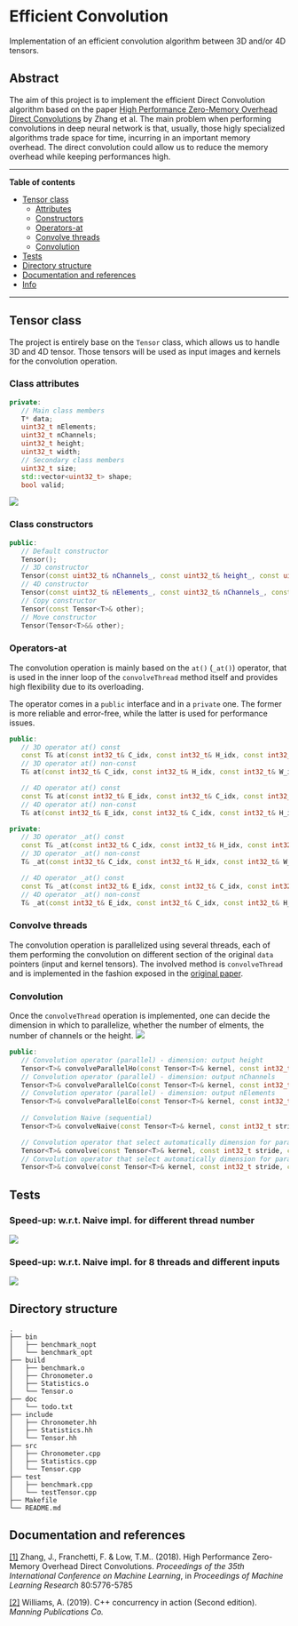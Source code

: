 # Efficient Convolution
Implementation of an efficient convolution algorithm between 3D and/or 4D tensors.

## Abstract
The aim of this project is to implement the efficient Direct Convolution algorithm based on the paper [High Performance Zero-Memory Overhead Direct Convolutions][main-paper] by Zhang et al.
The main problem when performing convolutions in deep neural network is that, usually, those higly specialized algorithms trade space for time, incurring in an important memory overhead. The direct convolution could allow us to reduce the memory overhead while keeping performances high.


---
**Table of contents**

* [Tensor class](#tensor-class)
  * [Attributes](#class-attributes)
  * [Constructors](#class-constructors)
  * [Operators-at](#operators-at)
  * [Convolve threads](#convolve-threads)
  * [Convolution](#convolution)
* [Tests](#tests)
* [Directory structure](#directory-structure)
* [Documentation and references](#documentation-and-references)
* [Info](#info)

---

## Tensor class

The project is entirely base on the `Tensor` class, which allows us to handle 3D and 4D tensor. Those tensors will be used as input images and kernels for the convolution operation.

### Class attributes
```c++
private:
   // Main class members
   T* data;
   uint32_t nElements;
   uint32_t nChannels;
   uint32_t height;
   uint32_t width;
   // Secondary class members
   uint32_t size;
   std::vector<uint32_t> shape;
   bool valid;
```
![](/img/tensor_to_data.png)

### Class constructors

```c++
public:
   // Default constructor
   Tensor();
   // 3D constructor
   Tensor(const uint32_t& nChannels_, const uint32_t& height_, const uint32_t& width_, const tensor::init& init);
   // 4D constructor
   Tensor(const uint32_t& nElements_, const uint32_t& nChannels_, const uint32_t& height_, const uint32_t& width_, const tensor::init& init);
   // Copy constructor
   Tensor(const Tensor<T>& other);
   // Move constructor
   Tensor(Tensor<T>&& other);
```

### Operators-at
The convolution operation is mainly based on the `at()` (`_at()`) operator, that is used in the inner loop of the `convolveThread` method itself and provides high flexibility due to its overloading.

The operator comes in a `public` interface and in a `private` one. The former is more reliable and error-free, while the latter is used for performance issues.
```c++
public:
   // 3D operator at() const
   const T& at(const int32_t& C_idx, const int32_t& H_idx, const int32_t& W_idx) const;
   // 3D operator at() non-const
   T& at(const int32_t& C_idx, const int32_t& H_idx, const int32_t& W_idx);

   // 4D operator at() const
   const T& at(const int32_t& E_idx, const int32_t& C_idx, const int32_t& H_idx, const int32_t& W_idx) const;
   // 4D operator at() non-const
   T& at(const int32_t& E_idx, const int32_t& C_idx, const int32_t& H_idx, const int32_t& W_idx);
```
```c++
private:
   // 3D operator _at() const
   const T& _at(const int32_t& C_idx, const int32_t& H_idx, const int32_t& W_idx) const;
   // 3D operator _at() non-const
   T& _at(const int32_t& C_idx, const int32_t& H_idx, const int32_t& W_idx);

   // 4D operator _at() const
   const T& _at(const int32_t& E_idx, const int32_t& C_idx, const int32_t& H_idx, const int32_t& W_idx) const;
   // 4D operator _at() non-const
   T& _at(const int32_t& E_idx, const int32_t& C_idx, const int32_t& H_idx, const int32_t& W_idx);

```

### Convolve threads
The convolution operation is parallelized using several threads, each of them performing the convolution on different section of the original `data` pointers (input and kernel tensors). The involved method is `convolveThread` and is implemented in the fashion exposed in the [original paper](main-paper).

### Convolution
Once the `convolveThread` operation is implemented, one can decide the dimension in which to parallelize, whether the number of elments, the number of channels or the height.
![](/img/convolveThread.png)
```c++
public:
   // Convolution operator (parallel) - dimension: output height
   Tensor<T>& convolveParallelHo(const Tensor<T>& kernel, const int32_t stride, const int32_t padding, const uint32_t nThreads) const;
   // Convolution operator (parallel) - dimension: output nChannels
   Tensor<T>& convolveParallelCo(const Tensor<T>& kernel, const int32_t stride, const int32_t padding, const uint32_t nThreads) const;
   // Convolution operator (parallel) - dimension: output nElements
   Tensor<T>& convolveParallelEo(const Tensor<T>& kernel, const int32_t stride, const int32_t padding, const uint32_t nThreads) const;
   
   // Convolution Naive (sequential)
   Tensor<T>& convolveNaive(const Tensor<T>& kernel, const int32_t stride, const int32_t padding) const;

   // Convolution operator that select automatically dimension for parallelization
   Tensor<T>& convolve(const Tensor<T>& kernel, const int32_t stride, const int32_t padding, const uint32_t nThreads) const;
   // Convolution operator that select automatically dimension for parallelization and number of threads
   Tensor<T>& convolve(const Tensor<T>& kernel, const int32_t stride, const int32_t padding) const;

```


## Tests

### Speed-up: w.r.t. Naive impl. for different thread number
![](/img/results1.png)

### Speed-up: w.r.t. Naive impl. for 8 threads and different inputs
![](/img/results2.png)



## Directory structure

```
.
├── bin
│   ├── benchmark_nopt
│   └── benchmark_opt
├── build
│   ├── benchmark.o
│   ├── Chronometer.o
│   ├── Statistics.o
│   └── Tensor.o
├── doc
│   └── todo.txt
├── include
│   ├── Chronometer.hh
│   ├── Statistics.hh
│   └── Tensor.hh
├── src
│   ├── Chronometer.cpp
│   ├── Statistics.cpp
│   └── Tensor.cpp
├── test
│   ├── benchmark.cpp
│   └── testTensor.cpp
├── Makefile
└── README.md
```

## Documentation and references

[\[1\]][main-paper] Zhang, J., Franchetti, F. &amp; Low, T.M.. (2018). High Performance Zero-Memory Overhead Direct Convolutions. *Proceedings of the 35th International Conference on Machine Learning*, in *Proceedings of Machine Learning Research* 80:5776-5785

[\[2\]][concurrency-book] Williams, A. (2019). C++ concurrency in action (Second edition). *Manning Publications Co.*



[main-paper]: http://proceedings.mlr.press/v80/zhang18d/zhang18d.pdf
[concurrency-book]: https://www.manning.com/books/c-plus-plus-concurrency-in-action-second-edition

